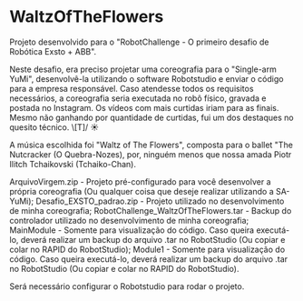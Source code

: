 # WaltzOfTheFlowers
Projeto desenvolvido para o "RobotChallenge - O primeiro desafio de Robótica Exsto + ABB".

Neste desafio, era preciso projetar uma coreografia para o "Single-arm YuMi", desenvolvê-la utilizando o software Robotstudio e enviar o código para a empresa responsável. Caso atendesse todos os requisitos necessários, a coreografia seria executada no robô físico, gravada e postada no Instagram. Os vídeos com mais curtidas iriam para as finais.
Mesmo não ganhando por quantidade de curtidas, fui um dos destaques no quesito técnico.       \\[T]/ ☀


A música escolhida foi "Waltz of The Flowers", composta para o ballet "The Nutcracker (O Quebra-Nozes), por, ninguém menos que nossa amada Piotr Ilitch Tchaikovski (Tchaiko-Chan).

ArquivoVirgem.zip  - Projeto pré-configurado para você desenvolver a própria coreografia (Ou qualquer coisa que deseje realizar utilizando a SA-YuMi);
Desafio_EXSTO_padrao.zip - Projeto utilizado no desenvolvimento de minha coreografia;
RobotChallenge_WaltzOfTheFlowers.tar - Backup do controlador utilizado no desenvolvimento de minha coreografia;
MainModule - Somente para visualização do código. Caso queira executá-lo, deverá realizar um backup do arquivo .tar no RobotStudio (Ou copiar e colar no RAPID do RobotStudio);
Module1 - Somente para visualização do código. Caso queira executá-lo, deverá realizar um backup do arquivo .tar no RobotStudio (Ou copiar e colar no RAPID do RobotStudio).

Será necessário configurar o Robotstudio para rodar o projeto.
